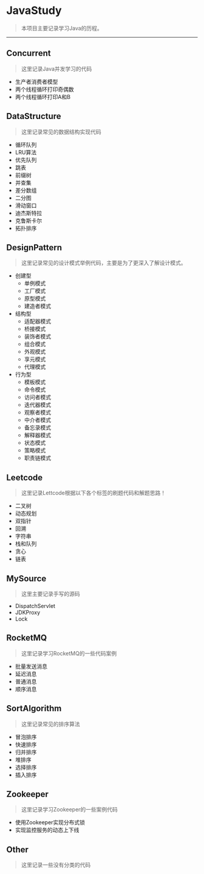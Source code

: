 # JavaStudy

> 本项目主要记录学习Java的历程。

---

## Concurrent

> 这里记录Java并发学习的代码

* 生产者消费者模型
* 两个线程循环打印奇偶数
* 两个线程循环打印A和B

## DataStructure

> 这里记录常见的数据结构实现代码

* 循环队列
* LRU算法
* 优先队列
* 跳表
* 前缀树
* 并查集
* 差分数组
* 二分图
* 滑动窗口
* 迪杰斯特拉
* 克鲁斯卡尔
* 拓扑排序

## DesignPattern

> 这里记录常见的设计模式举例代码，主要是为了更深入了解设计模式。

* 创建型
  * 单例模式
  * 工厂模式
  * 原型模式
  * 建造者模式
* 结构型
  * 适配器模式
  * 桥接模式
  * 装饰者模式
  * 组合模式
  * 外观模式
  * 享元模式
  * 代理模式
* 行为型
  * 模板模式
  * 命令模式
  * 访问者模式
  * 迭代器模式
  * 观察者模式
  * 中介者模式
  * 备忘录模式
  * 解释器模式
  * 状态模式
  * 策略模式
  * 职责链模式

## Leetcode

> 这里记录Lettcode根据以下各个标签的刷题代码和解题思路！

* 二叉树
* 动态规划
* 双指针
* 回溯
* 字符串
* 栈和队列
* 贪心
* 链表

## MySource

> 这里主要记录手写的源码

* DispatchServlet
* JDKProxy
* Lock

## RocketMQ

> 这里记录学习RocketMQ的一些代码案例

* 批量发送消息
* 延迟消息
* 普通消息
* 顺序消息

## SortAlgorithm

> 这里记录常见的排序算法

* 冒泡排序
* 快速排序
* 归并排序
* 堆排序
* 选择排序
* 插入排序

## Zookeeper

> 这里记录学习Zookeeper的一些案例代码

* 使用Zookeeper实现分布式锁
* 实现监控服务的动态上下线

## Other

> 这里记录一些没有分类的代码
